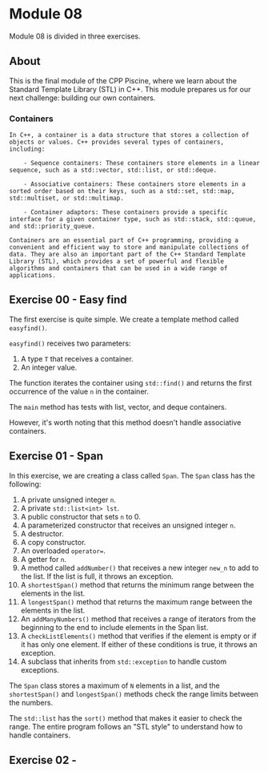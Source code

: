 # Module 08

Module 08 is divided in three exercises.

## About

This is the final module of the CPP Piscine, where we learn about the Standard Template Library (STL) in C++. This module prepares us for our next challenge: building our own containers.

### Containers

	In C++, a container is a data structure that stores a collection of objects or values. C++ provides several types of containers, including:

	    - Sequence containers: These containers store elements in a linear sequence, such as a std::vector, std::list, or std::deque.

	    - Associative containers: These containers store elements in a sorted order based on their keys, such as a std::set, std::map, std::multiset, or std::multimap.

	    - Container adaptors: These containers provide a specific interface for a given container type, such as std::stack, std::queue, and std::priority_queue.

	Containers are an essential part of C++ programming, providing a convenient and efficient way to store and manipulate collections of data. They are also an important part of the C++ Standard Template Library (STL), which provides a set of powerful and flexible algorithms and containers that can be used in a wide range of applications.

## Exercise 00 - Easy find

The first exercise is quite simple. We create a template method called ```easyfind()```.

```easyfind()``` receives two parameters:

1. A type ```T``` that receives a container.
2. An integer value.

The function iterates the container using ```std::find()``` and returns the first occurrence of the value ```n``` in the container.

The ```main``` method has tests with list, vector, and deque containers.

However, it's worth noting that this method doesn't handle associative containers.

## Exercise 01 - Span
In this exercise, we are creating a class called ```Span```. The ```Span``` class has the following:

1. A private unsigned integer ```n```.
2. A private ```std::list<int> lst```.
3. A public constructor that sets ```n``` to 0.
4. A parameterized constructor that receives an unsigned integer ```n```.
5. A destructor.
6. A copy constructor.
7. An overloaded ```operator=```.
8. A getter for ```n```.
9. A method called ```addNumber()``` that receives a new integer ```new_n``` to add to the list. If the list is full, it throws an exception.
10. A ```shortestSpan()``` method that returns the minimum range between the elements in the list.
11. A ```longestSpan()``` method that returns the maximum range between the elements in the list.
12. An ```addManyNumbers()``` method that receives a range of iterators from the beginning to the end to include elements in the Span list.
13. A ```checkListElements()``` method that verifies if the element is empty or if it has only one element. If either of these conditions is true, it throws an exception.
14. A subclass that inherits from ```std::exception``` to handle custom exceptions.

The ```Span``` class stores a maximum of ```N``` elements in a list, and the ```shortestSpan()``` and ```longestSpan()``` methods check the range limits between the numbers.

The ```std::list``` has the ```sort()``` method that makes it easier to check the range. The entire program follows an "STL style" to understand how to handle containers.

## Exercise 02 - 

